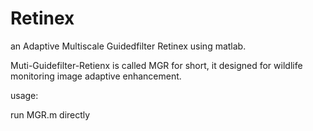 # Retinex
an Adaptive Multiscale Guidedfilter Retinex using matlab.

Muti-Guidefilter-Retienx is called MGR for short, it designed for wildlife monitoring image adaptive enhancement.

usage:

run MGR.m directly
